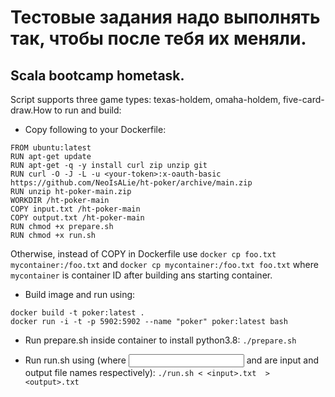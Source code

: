 # Тестовые задания надо выполнять так, чтобы после тебя их меняли.
## Scala bootcamp hometask.

Script supports three game types: texas-holdem, omaha-holdem, five-card-draw.How to run and build:
* Copy following to your Dockerfile:

```
FROM ubuntu:latest
RUN apt-get update
RUN apt-get -q -y install curl zip unzip git
RUN curl -O -J -L -u <your-token>:x-oauth-basic https://github.com/NeoIsALie/ht-poker/archive/main.zip
RUN unzip ht-poker-main.zip
WORKDIR /ht-poker-main
COPY input.txt /ht-poker-main
COPY output.txt /ht-poker-main
RUN chmod +x prepare.sh
RUN chmod +x run.sh
```
Otherwise, instead of COPY in Dockerfile use ``` docker cp foo.txt mycontainer:/foo.txt ``` and ```docker cp mycontainer:/foo.txt foo.txt``` where ```mycontainer``` is container ID after building ans starting container.

* Build image and run using:
```
docker build -t poker:latest .
docker run -i -t -p 5902:5902 --name "poker" poker:latest bash
```

* Run prepare.sh inside container to install python3.8:
```./prepare.sh```

* Run run.sh using (where <input> and <output> are input and output file names respectively):
```./run.sh < <input>.txt  > <output>.txt```
